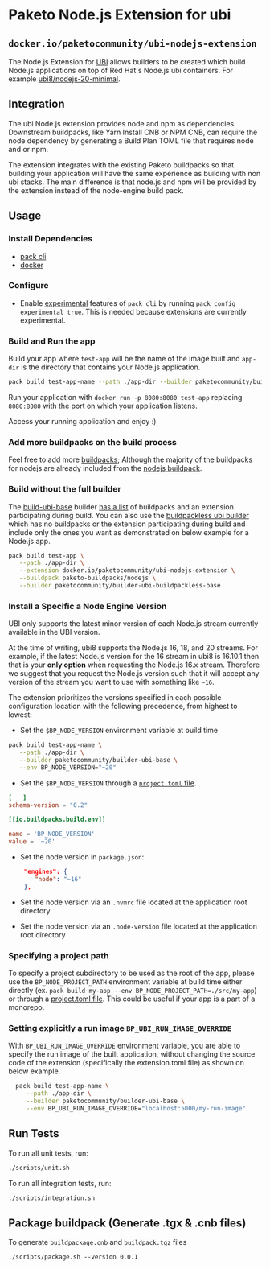 # Paketo Node.js Extension for ubi

## `docker.io/paketocommunity/ubi-nodejs-extension`

The Node.js Extension for [UBI](https://www.redhat.com/en/blog/introducing-red-hat-universal-base-image) allows builders to be created which build Node.js applications on top of Red Hat's Node.js ubi containers. For example [ubi8/nodejs-20-minimal](https://catalog.redhat.com/software/containers/rhel8/nodejs-20-minimal/6476fa2bb83e400ee9ce2332).

## Integration

The ubi Node.js extension provides node and npm as dependencies. Downstream buildpacks, like Yarn Install CNB or NPM CNB, can require the node dependency by generating a Build Plan TOML file that requires node and or npm.

The extension integrates with the existing Paketo buildpacks so that building your application will have the same experience as building with non ubi stacks. The main difference is that node.js and npm will be provided by the extension instead of the node-engine build pack.

## Usage

### Install Dependencies

- [pack cli](https://buildpacks.io/docs/tools/pack/)
- [docker](https://docs.docker.com/engine/install/)

### Configure

- Enable [experimental](https://buildpacks.io/docs/tools/pack/cli/pack_config_experimental/) features of `pack cli` by running `pack config experimental true`. This is needed because extensions are currently experimental.

### Build and Run the app

Build your app where `test-app` will be the name of the image built and `app-dir` is the directory that contains your Node.js application.

```sh
pack build test-app-name --path ./app-dir --builder paketocommunity/builder-ubi-base
```

Run your application with `docker run -p 8080:8080 test-app` replacing `8080:8080` with the port on which your application listens.

Access your running application and enjoy :)

### Add more buildpacks on the build process

Feel free to add more [buildpacks](https://github.com/orgs/paketo-buildpacks/repositories); Although the majority of the buildpacks for nodejs are already included from the [nodejs buildpack](https://github.com/paketo-buildpacks/nodejs/blob/main/buildpack.toml).

### Build without the full builder

The [build-ubi-base](https://github.com/paketo-community/builder-ubi-base) builder [has a list](https://github.com/paketo-community/builder-ubi-base/blob/main/builder.toml) of buildpacks and an extension participating during build. You can also use the [buildpackless ubi builder](https://github.com/paketo-community/builder-ubi-buildpackless-base) which has no buildpacks or the extension participating during build and include only the ones you want as demonstrated on below example for a Node.js app.

```sh
pack build test-app \
   --path ./app-dir \
   --extension docker.io/paketocommunity/ubi-nodejs-extension \
   --buildpack paketo-buildpacks/nodejs \
   --builder paketocommunity/builder-ubi-buildpackless-base
```

### Install a Specific a Node Engine Version

UBI only supports the latest minor version of each Node.js stream currently available in the UBI version.

At the time of writing, ubi8 supports the Node.js 16, 18, and 20 streams. For example, if the latest Node.js version for the 16 stream in ubi8 is 16.10.1 then that is your **only option** when requesting the Node.js 16.x stream. Therefore we suggest that you request the Node.js version such that it will accept any version of the stream you want to use with something like `~16`.

The extension prioritizes the versions specified in each possible configuration location with the following precedence, from highest to lowest:

- Set the `$BP_NODE_VERSION` environment variable at build time

```bash
pack build test-app-name \
   --path ./app-dir \
   --builder paketocommunity/builder-ubi-base \
   --env BP_NODE_VERSION="~20"
```

- Set the `$BP_NODE_VERSION` through a [`project.toml` file](https://github.com/buildpacks/spec/blob/main/extensions/project-descriptor.md#iobuildpacksbuildenv-optional). 

```toml
[ _ ]
schema-version = "0.2"

[[io.buildpacks.build.env]]

name = 'BP_NODE_VERSION'
value = '~20'

```

- Set the node version in `package.json`:

  ```json
   "engines": {
      "node": "~16"
   },
  ```

- Set the node version via an `.nvmrc` file located at the application root directory

- Set the node version via an `.node-version` file located at the application root directory

### Specifying a project path

To specify a project subdirectory to be used as the root of the app, please use the `BP_NODE_PROJECT_PATH` environment variable at build time either directly (ex. `pack build my-app --env BP_NODE_PROJECT_PATH=./src/my-app`) or through a [project.toml file](https://github.com/buildpacks/spec/blob/main/extensions/project-descriptor.md). This could be useful if your app is a part of a monorepo.

### Setting explicitly a run image `BP_UBI_RUN_IMAGE_OVERRIDE`

With `BP_UBI_RUN_IMAGE_OVERRIDE` environment variable, you are able to specify the run image of the built application, without changing the source code of the extension (specifically the extension.toml file) as shown on below example.

```bash
  pack build test-app-name \
     --path ./app-dir \
     --builder paketocommunity/builder-ubi-base \
     --env BP_UBI_RUN_IMAGE_OVERRIDE="localhost:5000/my-run-image"
```

## Run Tests

To run all unit tests, run:

```sh
./scripts/unit.sh
```

To run all integration tests, run:

```sh
./scripts/integration.sh
```

## Package buildpack (Generate .tgx & .cnb files)

To generate `buildpackage.cnb` and `buildpack.tgz` files

```
./scripts/package.sh --version 0.0.1
```
